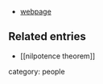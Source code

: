 

* [webpage](http://www.math.washington.edu/~devinatz/)

## Related entries

* [[nilpotence theorem]]

category: people